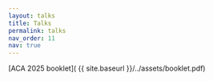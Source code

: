 ```yaml
---
layout: talks
title: Talks
permalink: talks
nav_order: 11
nav: true
---
```

[ACA 2025 booklet]( {{ site.baseurl }}/../assets/booklet.pdf)